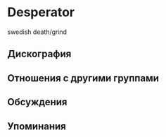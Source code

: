 # Desperator

swedish death/grind

## Дискография


## Отношения с другими группами


## Обсуждения


## Упоминания

